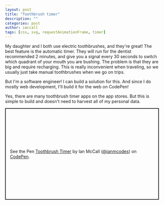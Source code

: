 ```yaml
---
layout: post
title: "Toothbrush timer"
description: ""
categories: post
author: imccall
tags: [css, svg, requestAnimationFrame, timer]
---
```


My daughter and I both use electric toothbrushes, and they're great! The best feature is the automatic timer. They will run for the dentist recommended 2 minutes, and give you a signal every 30 seconds to switch which quadrant of your mouth you are bushing. The problem is that they are big and require recharging. This is really inconvenient when traveling, so we usually just take manual toothbrushes when we go on trips.

But I'm a software engineer! I can build a solution for this. And since I do mostly web development, I'll build it for the web on CodePen!

Yes, there are many toothbrush timer apps on the app stores. But this is simple to build and doesn't need to harvest all of my personal data.

<p class="codepen" data-height="300" data-default-tab="html,result" data-slug-hash="GgoMmOr" data-pen-title="Toothbrush Timer" data-user="ianmcodes" style="height: 300px; box-sizing: border-box; display: flex; align-items: center; justify-content: center; border: 2px solid; margin: 1em 0; padding: 1em;">
  <span>See the Pen <a href="https://codepen.io/ianmcodes/pen/GgoMmOr">
  Toothbrush Timer</a> by Ian McCall (<a href="https://codepen.io/ianmcodes">@ianmcodes</a>)
  on <a href="https://codepen.io">CodePen</a>.</span>
</p>
<script async src="https://public.codepenassets.com/embed/index.js"></script>
